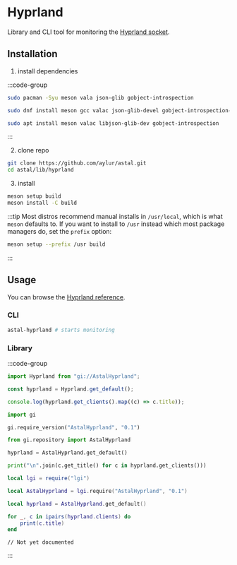 # Hyprland

Library and CLI tool for monitoring the [Hyprland socket](https://wiki.hyprland.org/IPC/).

## Installation

1. install dependencies

:::code-group

```sh [<i class="devicon-archlinux-plain"></i> Arch]
sudo pacman -Syu meson vala json-glib gobject-introspection
```

```sh [<i class="devicon-fedora-plain"></i> Fedora]
sudo dnf install meson gcc valac json-glib-devel gobject-introspection-devel
```

```sh [<i class="devicon-ubuntu-plain"></i> Ubuntu]
sudo apt install meson valac libjson-glib-dev gobject-introspection
```

:::

2. clone repo

```sh
git clone https://github.com/aylur/astal.git
cd astal/lib/hyprland
```

3. install

```sh
meson setup build
meson install -C build
```

:::tip
Most distros recommend manual installs in `/usr/local`,
which is what `meson` defaults to. If you want to install to `/usr`
instead which most package managers do, set the `prefix` option:

```sh
meson setup --prefix /usr build
```

:::

## Usage

You can browse the [Hyprland reference](https://aylur.github.io/libastal/hyprland).

### CLI

```sh
astal-hyprland # starts monitoring
```

### Library

:::code-group

```js [<i class="devicon-javascript-plain"></i> JavaScript]
import Hyprland from "gi://AstalHyprland";

const hyprland = Hyprland.get_default();

console.log(hyprland.get_clients().map((c) => c.title));
```

```py [<i class="devicon-python-plain"></i> Python]
import gi

gi.require_version("AstalHyprland", "0.1")

from gi.repository import AstalHyprland

hyprland = AstalHyprland.get_default()

print("\n".join(c.get_title() for c in hyprland.get_clients()))
```

```lua [<i class="devicon-lua-plain"></i> Lua]
local lgi = require("lgi")

local AstalHyprland = lgi.require("AstalHyprland", "0.1")

local hyprland = AstalHyprland.get_default()

for _, c in ipairs(hyprland.clients) do
	print(c.title)
end
```

```vala [<i class="devicon-vala-plain"></i> Vala]
// Not yet documented
```

:::
